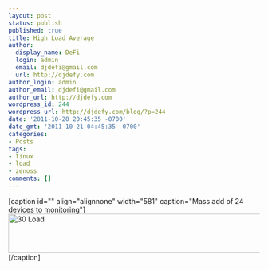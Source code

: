 ```yaml
---
layout: post
status: publish
published: true
title: High Load Average
author:
  display_name: DeFi
  login: admin
  email: djdefi@gmail.com
  url: http://djdefy.com
author_login: admin
author_email: djdefi@gmail.com
author_url: http://djdefy.com
wordpress_id: 244
wordpress_url: http://djdefy.com/blog/?p=244
date: '2011-10-20 20:45:35 -0700'
date_gmt: '2011-10-21 04:45:35 -0700'
categories:
- Posts
tags:
- linux
- load
- zenoss
comments: []
---
```

<p>[caption id="" align="alignnone" width="581" caption="Mass add of 24 devices to monitoring"]<img alt="30 Load" src="http:&#47;&#47;f.cl.ly&#47;items&#47;2b1T23093t003X363W0K&#47;Screen%20Shot%202011-10-20%20at%209.43.05%20PM.png" title="Loaded" width="581" height="79" &#47;>[&#47;caption]</p>
